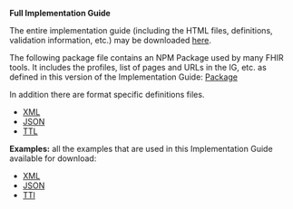 **Full Implementation Guide**

The entire implementation guide (including the HTML files, definitions, validation information, etc.) may be downloaded [here](full-ig.zip).

The following package file contains an NPM Package used by many FHIR tools. It includes the profiles, list of pages and URLs in the IG, etc. as defined in this version of the Implementation Guide: [Package](package.tgz)

In addition there are format specific definitions files.

* [XML](definitions.xml.zip)
* [JSON](definitions.json.zip)
* [TTL](definitions.ttl.zip)

**Examples:** all the examples that are used in this Implementation Guide available for download:

* [XML](examples.xml.zip)
* [JSON](examples.json.zip)
* [TTl](examples.ttl.zip)